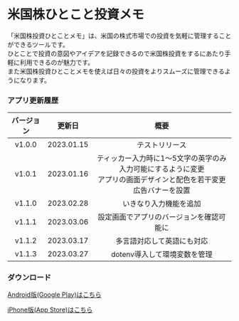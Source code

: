 # 米国株ひとこと投資メモ

「米国株投資ひとことメモ」は、米国の株式市場での投資を気軽に管理することができるツールです。\
ひとことで投資の意図やアイデアを記録できるので米国株投資をするにあたり手軽に利用できるのが魅力です。\
また米国株投資ひとことメモを使えば日々の投資をよりスムーズに管理できるようになります。

### アプリ更新履歴

|バージョン|更新日|概要|
|:-:|:-:|:-:|
|v1.0.0|2023.01.15|テストリリース|
|v1.0.1|2023.01.16|ティッカー入力時に1〜5文字の英字のみ入力可能にするように変更<br>アプリの画面デザインと配色を若干変更<br>広告バナーを設置|
|v1.1.0|2023.02.28|いきなり入力機能を追加|
|v1.1.1|2023.03.06|設定画面でアプリのバージョンを確認可能に|
|v1.1.2|2023.03.17|多言語対応して英語にも対応|
|v1.1.3|2023.03.27|dotenv導入して環境変数を管理|

### ダウンロード

[Android版(Google Play)はこちら](https://play.google.com/store/apps/details?id=com.arafipro.usstockminimemo&pli=1)

[iPhone版(App Store)はこちら](https://apps.apple.com/ja/app/id1666797046)
